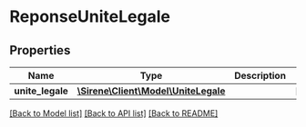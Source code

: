 # ReponseUniteLegale

## Properties
Name | Type | Description | Notes
------------ | ------------- | ------------- | -------------
**unite_legale** | [**\Sirene\Client\Model\UniteLegale**](UniteLegale.md) |  | [optional] 

[[Back to Model list]](../README.md#documentation-for-models) [[Back to API list]](../README.md#documentation-for-api-endpoints) [[Back to README]](../README.md)


